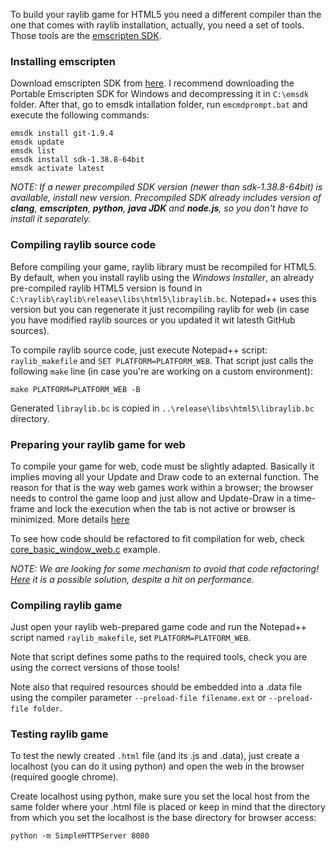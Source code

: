 To build your raylib game for HTML5 you need a different compiler than the one that comes with raylib installation, actually, you need a set of tools. Those tools are the [emscripten SDK](http://kripken.github.io/emscripten-site/).

### Installing emscripten

Download emscripten SDK from [here](http://kripken.github.io/emscripten-site/docs/getting_started/downloads.html). I recommend downloading the Portable Emscripten SDK for Windows and decompressing it in `C:\emsdk` folder. After that, go to emsdk intallation folder, run `emcmdprompt.bat` and execute the following commands:

    emsdk install git-1.9.4
    emsdk update
    emsdk list
    emsdk install sdk-1.38.8-64bit
    emsdk activate latest

_NOTE: If a newer precompiled SDK version (newer than sdk-1.38.8-64bit) is available, install new version. Precompiled SDK already includes version of **clang**, **emscripten**, **python**, **java JDK** and **node.js**, so you don't have to install it separately._

### Compiling raylib source code

Before compiling your game, raylib library must be recompiled for HTML5. By default, when you install raylib using the *Windows Installer*, an already pre-compiled raylib HTML5 version is found in `C:\raylib\raylib\release\libs\html5\libraylib.bc`. Notepad++ uses this version but you can regenerate it just recompiling raylib for web (in case you have modified raylib sources or you updated it wit latesth GitHub sources).

To compile raylib source code, just execute Notepad++ script: `raylib_makefile` and `SET PLATFORM=PLATFORM_WEB`. That script just calls the following `make` line (in case you're are working on a custom environment):

    make PLATFORM=PLATFORM_WEB -B

Generated `libraylib.bc` is copied in `..\release\libs\html5\libraylib.bc` directory.

### Preparing your raylib game for web

To compile your game for web, code must be slightly adapted. Basically it implies moving all your Update and Draw code to an external function. The reason for that is the way web games work within a browser; the browser needs to control the game loop and just allow and Update-Draw in a time-frame and lock the execution when the tab is not active or browser is minimized. More details [here](https://kripken.github.io/emscripten-site/docs/porting/emscripten-runtime-environment.html#browser-main-loop)

To see how code should be refactored to fit compilation for web, check [core_basic_window_web.c](https://github.com/raysan5/raylib/blob/master/examples/core/core_basic_window_web.c) example.

*NOTE: We are looking for some mechanism to avoid that code refactoring! [Here](https://kripken.github.io/emscripten-site/docs/porting/emterpreter.html#emterpreter-async-run-synchronous-code) it is a possible solution, despite a hit on performance.*

### Compiling raylib game

Just open your raylib web-prepared game code and run the Notepad++ script named `raylib_makefile`, set `PLATFORM=PLATFORM_WEB`.

Note that script defines some paths to the required tools, check you are using the correct versions of those tools!

Note also that required resources should be embedded into a .data file using the compiler parameter `--preload-file filename.ext` or `--preload-file folder`.

### Testing raylib game
To test the newly created `.html` file (and its .js and .data), just create a localhost (you can do it using python) and open the web in the browser (required google chrome).

Create localhost using python, make sure you set the local host from the same folder where your .html file is placed or keep in mind that the directory from which you set the localhost is the base directory for browser access:

    python -m SimpleHTTPServer 8080
